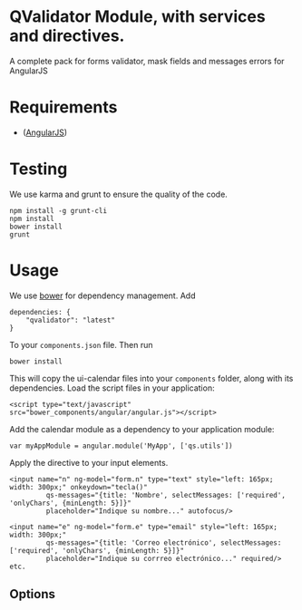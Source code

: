 # QValidator Module, with services and directives.
A complete pack for forms validator, mask fields and messages errors for AngularJS

# Requirements
- ([AngularJS](http://code.angularjs.org/1.4.5/angular.js))

# Testing
We use karma and grunt to ensure the quality of the code.

    npm install -g grunt-cli
    npm install
    bower install
    grunt

# Usage

We use [bower](http://twitter.github.com/bower/) for dependency management.  Add

    dependencies: {
        "qvalidator": "latest"
    }

To your `components.json` file. Then run

    bower install

This will copy the ui-calendar files into your `components` folder, along with its dependencies. Load the script files in your application:

    <script type="text/javascript" src="bower_components/angular/angular.js"></script>

Add the calendar module as a dependency to your application module:

    var myAppModule = angular.module('MyApp', ['qs.utils'])

Apply the directive to your input elements.

    <input name="n" ng-model="form.n" type="text" style="left: 165px; width: 300px;" onkeydown="tecla()"
             qs-messages="{title: 'Nombre', selectMessages: ['required', 'onlyChars', {minLength: 5}]}" 
             placeholder="Indique su nombre..." autofocus/>
             
    <input name="e" ng-model="form.e" type="email" style="left: 165px; width: 300px;" 
             qs-messages="{title: 'Correo electrónico', selectMessages: ['required', 'onlyChars', {minLength: 5}]}" 
             placeholder="Indique su corrreo electrónico..." required/>
    etc.
    
## Options



